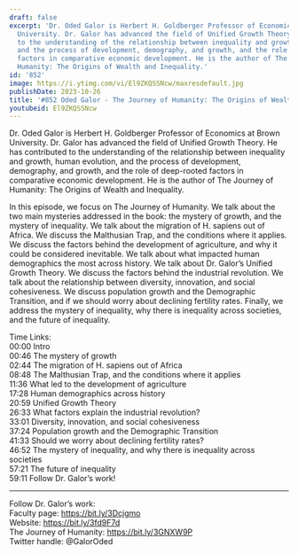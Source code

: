 ```yaml
---
draft: false
excerpt: 'Dr. Oded Galor is Herbert H. Goldberger Professor of Economics at Brown
  University. Dr. Galor has advanced the field of Unified Growth Theory. He has contributed
  to the understanding of the relationship between inequality and growth, human evolution,
  and the process of development, demography, and growth, and the role of deep-rooted
  factors in comparative economic development. He is the author of The Journey of
  Humanity: The Origins of Wealth and Inequality.'
id: '852'
image: https://i.ytimg.com/vi/El9ZKQSSNcw/maxresdefault.jpg
publishDate: 2023-10-26
title: '#852 Oded Galor - The Journey of Humanity: The Origins of Wealth and Inequality'
youtubeid: El9ZKQSSNcw
---
```

Dr. Oded Galor is Herbert H. Goldberger Professor of Economics at Brown University. Dr. Galor has advanced the field of Unified Growth Theory. He has contributed to the understanding of the relationship between inequality and growth, human evolution, and the process of development, demography, and growth, and the role of deep-rooted factors in comparative economic development. He is the author of The Journey of Humanity: The Origins of Wealth and Inequality.

In this episode, we focus on The Journey of Humanity. We talk about the two main mysteries addressed in the book: the mystery of growth, and the mystery of inequality. We talk about the migration of H. sapiens out of Africa. We discuss the Malthusian Trap, and the conditions where it applies. We discuss the factors behind the development of agriculture, and why it could be considered inevitable. We talk about what impacted human demographics the most across history. We talk about Dr. Galor’s Unified Growth Theory. We discuss the factors behind the industrial revolution. We talk about the relationship between diversity, innovation, and social cohesiveness. We discuss population growth and the Demographic Transition, and if we should worry about declining fertility rates. Finally, we address the mystery of inequality, why there is inequality across societies, and the future of inequality.

Time Links:  
00:00 Intro  
00:46  The mystery of growth  
02:44  The migration of H. sapiens out of Africa  
08:48  The Malthusian Trap, and the conditions where it applies  
11:36  What led to the development of agriculture  
17:28  Human demographics across history  
20:59  Unified Growth Theory  
26:33  What factors explain the industrial revolution?  
33:01  Diversity, innovation, and social cohesiveness  
37:24  Population growth and the Demographic Transition  
41:33  Should we worry about declining fertility rates?  
46:52  The mystery of inequality, and why there is inequality across societies  
57:21  The future of inequality  
59:11  Follow Dr. Galor’s work!

---

Follow Dr. Galor’s work:  
Faculty page: https://bit.ly/3Dcjgmo  
Website: https://bit.ly/3fd9F7d  
The Journey of Humanity: https://bit.ly/3GNXW9P  
Twitter handle: @GalorOded
